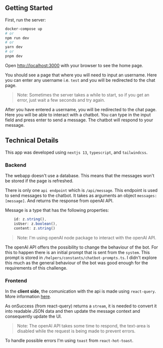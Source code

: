 ## Getting Started

First, run the server:

```bash
docker-compose up
# or
npm run dev
# or
yarn dev
# or
pnpm dev
```

Open [http://localhost:3000](http://localhost:3000) with your browser to see the home page.

You should see a page that where you will need to input an username. Here you can enter any username i.e. `test` and you will be redirected to the chat page.

> Note: Sometimes the server takes a while to start, so if you get an error, just wait a few seconds and try again.

After you have entered a username, you will be redirected to the chat page. Here you will be able to interact with a chatbot. You can type in the input field and press enter to send a message. The chatbot will respond to your message.


## Technical Details
This app was developed using `nextjs 13`, `typescript`, 
and `tailwindcss`.

### Backend
The webapp doesn't use a database. This means that the messages won't be stored if the page is refreshed.

There is only one `api endpoint` which is `/api/message`. This endpoint is used to send messages to the chatbot.
It takes as arguments an object `messages: [message]`.
And returns the response from openAI API.

Message is a type that has the following properties:

```ts
    id: z.string(),
    isUser: z.boolean(),
    content: z.string()
```
> Note: I'm using openAI node package to interact with the openAI API. 

The openAI API offers the possibility to change the behaviour of the bot. For this to happen there is an initial prompt that is sent from the `system`. This prompt is stored in `/helpers/constants/chatbot-prompts.ts`.
I didn't explore this much as the general behaviour of the bot was good enough for the requirements of this challenge.

### Frontend

In the **client side**, the comunication with the api is made using `react-query`. More information [here](https://tanstack.com/query/v3/docs/react/quick-start).

As onSuccess (from react-query) returns a `stream`, it is needed to convert it into readable JSON data and then update the message context and consequently update the UI.

> Note: The openAI API takes some time to respond, the text-area is disabled while the request is being made to prevent errors.

To handle possible errors  I'm using `toast` from `react-hot-toast`.
